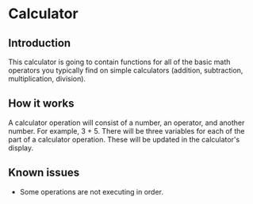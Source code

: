 # Calculator

## Introduction

This calculator is going to contain functions for all of the basic math
operators you typically find on simple calculators (addition, subtraction, multiplication,
division).

## How it works

A calculator operation will consist of a number, an operator, and another number.
For example, 3 + 5. There will be three variables for each of the part of a calculator
operation. These will be updated in the calculator's display.

## Known issues

- Some operations are not executing in order.
